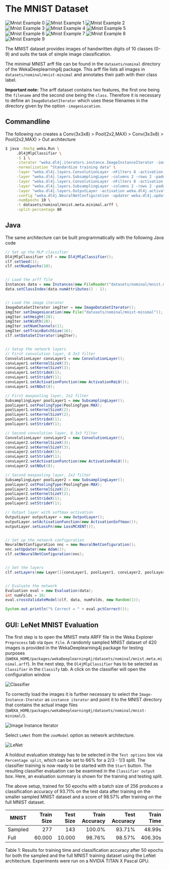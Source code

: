 # The MNIST Dataset
  
![Mnist Example 0](../img/mnist/img_11854_0.jpg)
![Mnist Example 1](../img/mnist/img_11253_1.jpg)
![Mnist Example 2](../img/mnist/img_10320_2.jpg)
![Mnist Example 3](../img/mnist/img_10324_3.jpg)
![Mnist Example 4](../img/mnist/img_40694_4.jpg)
![Mnist Example 5](../img/mnist/img_10596_5.jpg)
![Mnist Example 6](../img/mnist/img_19625_6.jpg)
![Mnist Example 7](../img/mnist/img_12452_7.jpg)
![Mnist Example 8](../img/mnist/img_10828_8.jpg)
![Mnist Example 9](../img/mnist/img_10239_9.jpg)



The MNIST dataset provides images of handwritten digits of 10 classes (0-9) and suits the task of simple image classification. 

The minimal MNIST arff file can be found in the `datasets/nominal` directory of the WekaDeeplearning4j package. This arff file lists all images in `datasets/nominal/mnist-minimal` and annotates their path with their class label.

**Important note:** The arff dataset contains two features, the first one being the `filename` and the second one being the `class`. Therefore it is necessary to define an `ImageDataSetIterator` which uses these filenames in the directory given by the option `-imagesLocation`.

## Commandline
The following run creates a Conv(3x3x8) > Pool(2x2,MAX) > Conv(3x3x8) > Pool(2x2,MAX) > Out architecture
```bash
$ java -Xmx5g weka.Run \
     .Dl4jMlpClassifier \
     -S 1 \
     -iterator "weka.dl4j.iterators.instance.ImageInstanceIterator -imagesLocation datasets/nominal/mnist-minimal -numChannels 1 -height 28 -width 28 -bs 16" \
     -normalization "Standardize training data" \
     -layer "weka.dl4j.layers.ConvolutionLayer -nFilters 8 -activation weka.dl4j.activations.ActivationReLU -columns 3 -rows 3 -paddingX 0 -paddingY 0 -strideX 1 -strideY 1" \
     -layer "weka.dl4j.layers.SubsamplingLayer -columns 2 -rows 2 -paddingX 0 -paddingY 0 -poolingType MAX -strideX 1 -strideY 1" \
     -layer "weka.dl4j.layers.ConvolutionLayer -nFilters 8 -activation weka.dl4j.activations.ActivationReLU -columns 3 -rows 3 -paddingX 0 -paddingY 0 -strideX 1 -strideY 1" \
     -layer "weka.dl4j.layers.SubsamplingLayer -columns 2 -rows 2 -paddingX 0 -paddingY 0 -poolingType MAX -strideX 1 -strideY 1" \
     -layer "weka.dl4j.layers.OutputLayer -activation weka.dl4j.activations.ActivationSoftmax -lossFn weka.dl4j.lossfunctions.LossMCXENT" \
     -config "weka.dl4j.NeuralNetConfiguration -updater weka.dl4j.updater.Adam" \
     -numEpochs 10 \
     -t datasets/nominal/mnist.meta.minimal.arff \
     -split-percentage 80
```

## Java
The same architecture can be built programmatically with the following Java code

```java
// Set up the MLP classifier
Dl4jMlpClassifier clf = new Dl4jMlpClassifier();
clf.setSeed(1);
clf.setNumEpochs(10);


// Load the arff file
Instances data = new Instances(new FileReader("datasets/nominal/mnist.meta.minimal.arff"));
data.setClassIndex(data.numAttributes() - 1);


// Load the image iterator
ImageDataSetIterator imgIter = new ImageDataSetIterator();
imgIter.setImagesLocation(new File("datasets/nominal/mnist-minimal"));
imgIter.setHeight(28);
imgIter.setWidth(28);
imgIter.setNumChannels(1);
imgIter.setTrainBatchSize(16);
clf.setDataSetIterator(imgIter);


// Setup the network layers
// First convolution layer, 8 3x3 filter 
ConvolutionLayer convLayer1 = new ConvolutionLayer();
convLayer1.setKernelSizeX(3);
convLayer1.setKernelSizeY(3);
convLayer1.setStrideX(1);
convLayer1.setStrideY(1);
convLayer1.setActivationFunction(new ActivationReLU());
convLayer1.setNOut(8);

// First maxpooling layer, 2x2 filter
SubsamplingLayer poolLayer1 = new SubsamplingLayer();
poolLayer1.setPoolingType(PoolingType.MAX);
poolLayer1.setKernelSizeX(2);
poolLayer1.setKernelSizeY(2);
poolLayer1.setStrideX(1);
poolLayer1.setStrideY(1);

// Second convolution layer, 8 3x3 filter
ConvolutionLayer convLayer2 = new ConvolutionLayer();
convLayer2.setKernelSizeX(3);
convLayer2.setKernelSizeY(3);
convLayer2.setStrideX(1);
convLayer2.setStrideY(1);
convLayer2.setActivationFunction(new ActivationReLU());
convLayer2.setNOut(8);

// Second maxpooling layer, 2x2 filter
SubsamplingLayer poolLayer2 = new SubsamplingLayer();
poolLayer2.setPoolingType(PoolingType.MAX);
poolLayer2.setKernelSizeX(2);
poolLayer2.setKernelSizeY(2);
poolLayer2.setStrideX(1);
poolLayer2.setStrideY(1);

// Output layer with softmax activation
OutputLayer outputLayer = new OutputLayer();
outputLayer.setActivationFunction(new ActivationSoftmax());
outputLayer.setLossFn(new LossMCXENT());


// Set up the network configuration
NeuralNetConfiguration nnc = new NeuralNetConfiguration();
nnc.setUpdater(new Adam());
clf.setNeuralNetConfiguration(nnc);


// Set the layers
clf.setLayers(new Layer[]{convLayer1, poolLayer1, convLayer2, poolLayer2, outputLayer});


// Evaluate the network
Evaluation eval = new Evaluation(data);
int numFolds = 10;
eval.crossValidateModel(clf, data, numFolds, new Random(1));

System.out.println("% Correct = " + eval.pctCorrect());
```

## GUI: LeNet MNIST Evaluation


The first step is to open the MNIST meta ARFF file in the Weka Explorer `Preprocess` tab via `Open File`. A randomly sampled MNIST dataset of 420 images is provided in the WekaDeeplearning4j package for testing purposes (`$WEKA_HOME/packages/wekaDeeplearning4j/datasets/nominal/mnist.meta.minimal.arff`). In the next step, the `Dl4jMlpClassifier` has to be selected as `Classifier` in the `Classify` tab. A click on the classifier will open the configuration window

![Classifier](../img/gui/mlp-classifier.png)

To correctly load the images it is further necessary to select the `Image-Instance-Iterator` as `instance iterator` and point it to the MNIST directory that contains the actual image files (`$WEKA_HOME/packages/wekaDeeplearning4j/datasets/nominal/mnist-minimal/`). 

![Image Instance Iterator](../img/gui/image-instance-iterator.png)

Select `LeNet` from the `zooModel` option as network architecture. 

![LeNet](../img/gui/layer-array.png)

A holdout evaluation strategy has to be selected in the `Test options` box via `Percentage split`, which can be set to 66% for a 2/3 - 1/3 split. The classifier training is now ready to be started with the `Start` button. The resulting classifier evaluation can be examined in the `Classifier output` box. Here, an evaluation summary is shown for the training and testing split. 

The above setup, trained for 50 epochs with a batch size of 256 produces a classification accuracy of 93.71% on the test data after training on the smaller sampled MNIST dataset and a score of 98.57% after training on the full MNIST dataset.

| MNIST   |  Train Size |  Test Size |  Train Accuracy |  Test Accuracy | Train Time      |
| -----   | ----------: | ---------: | --------------: | -------------: | --------------: |
| Sampled |         277 |        143 |          100.0% |         93.71% | 48.99s          |
| Full    |      60.000 |     10.000 |          98.76% |         98.57% | 406.30s         |

Table 1: Results for training time and classification accuracy after 50 epochs for both the sampled and the full MNIST training dataset using the LeNet architecture. Experiments were run on a NVIDIA TITAN X Pascal GPU.
